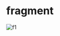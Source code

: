 # fragment
![f1](https://user-images.githubusercontent.com/41037921/113738541-b8318c00-971e-11eb-8a7d-d7cd0628059d.gif)
